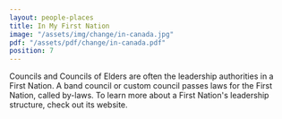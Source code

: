 ```yaml
---
layout: people-places
title: In My First Nation
image: "/assets/img/change/in-canada.jpg"
pdf: "/assets/pdf/change/in-canada.pdf"
position: 7
---
```


Councils and Councils of Elders are often the leadership authorities in a First Nation. A band council or custom council passes laws for the First Nation, called by-laws. To learn more about a First Nation's leadership structure, check out its website. 